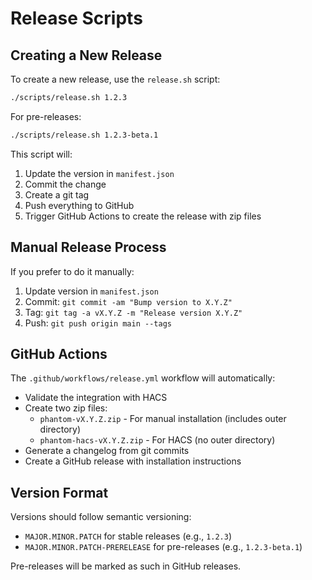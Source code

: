 # Release Scripts

## Creating a New Release

To create a new release, use the `release.sh` script:

```bash
./scripts/release.sh 1.2.3
```

For pre-releases:
```bash
./scripts/release.sh 1.2.3-beta.1
```

This script will:
1. Update the version in `manifest.json`
2. Commit the change
3. Create a git tag
4. Push everything to GitHub
5. Trigger GitHub Actions to create the release with zip files

## Manual Release Process

If you prefer to do it manually:

1. Update version in `manifest.json`
2. Commit: `git commit -am "Bump version to X.Y.Z"`
3. Tag: `git tag -a vX.Y.Z -m "Release version X.Y.Z"`
4. Push: `git push origin main --tags`

## GitHub Actions

The `.github/workflows/release.yml` workflow will automatically:
- Validate the integration with HACS
- Create two zip files:
  - `phantom-vX.Y.Z.zip` - For manual installation (includes outer directory)
  - `phantom-hacs-vX.Y.Z.zip` - For HACS (no outer directory)
- Generate a changelog from git commits
- Create a GitHub release with installation instructions

## Version Format

Versions should follow semantic versioning:
- `MAJOR.MINOR.PATCH` for stable releases (e.g., `1.2.3`)
- `MAJOR.MINOR.PATCH-PRERELEASE` for pre-releases (e.g., `1.2.3-beta.1`)

Pre-releases will be marked as such in GitHub releases.